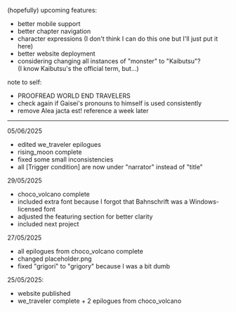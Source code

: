 (hopefully) upcoming features:
- better mobile support
- better chapter navigation
- character expressions (I don't think I can do this one but I'll just put it here)
- better website deployment
- considering changing all instances of "monster" to "Kaibutsu"?<br>(I know Kaibutsu's the official term, but...)

note to self:
- PROOFREAD WORLD END TRAVELERS
- check again if Gaisei's pronouns to himself is used consistently
- remove Alea jacta est! reference a week later

-------------------------------------------

05/06/2025
- edited we_traveler epilogues
- rising_moon complete
- fixed some small inconsistencies
- all [Trigger condition] are now under "narrator" instead of "title"

29/05/2025
- choco_volcano complete
- included extra font because I forgot that Bahnschrift was a Windows-licensed font
- adjusted the featuring section for better clarity
- included next project

27/05/2025
- all epilogues from choco_volcano complete
- changed placeholder.png
- fixed "grigori" to "grigory" because I was a bit dumb

25/05/2025:
- website published
- we_traveler complete + 2 epilogues from choco_volcano